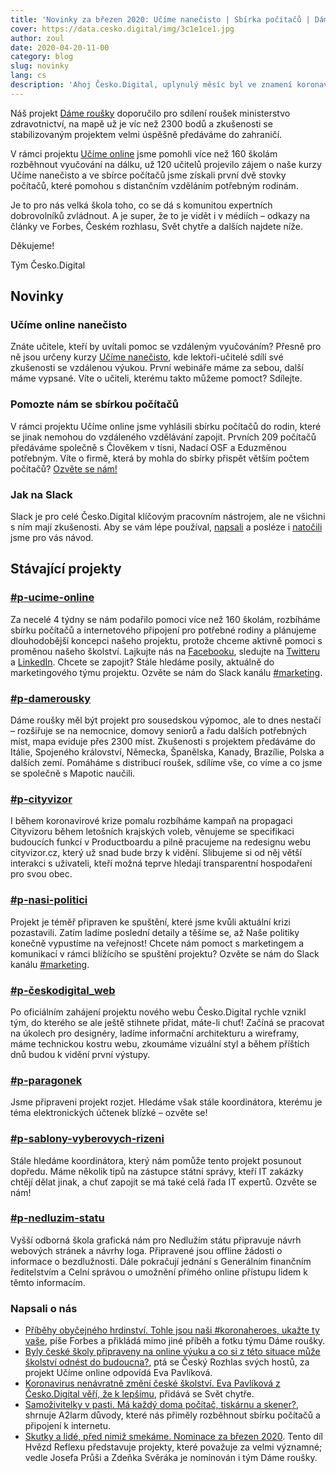 ```yaml
---
title: 'Novinky za březen 2020: Učíme nanečisto | Sbírka počítačů | Dáme roušky do zahraničí'
cover: https://data.cesko.digital/img/3c1e1ce1.jpg
author: zoul
date: 2020-04-20-11-00
category: blog
slug: novinky
lang: cs
description: 'Ahoj Česko.Digital, uplynulý měsíc byl ve znamení koronaviru a raketového růstu komunity Česko.Digital, která se v posledních 30 dnech rozrostla o třetinu na více než 2300 členů.'
---
```


Náš projekt [Dáme roušky](https://www.damerousky.cz/) doporučilo pro sdílení roušek ministerstvo zdravotnictví, na mapě už je víc než 2300 bodů a zkušenosti se stabilizovaným projektem velmi úspěšně předáváme do zahraničí.

V rámci projektu [Učíme online](https://www.ucimeonline.cz/) jsme pomohli více než 160 školám rozběhnout vyučování na dálku, už 120 učitelů projevilo zájem o naše kurzy Učíme nanečisto a ve sbírce počítačů jsme získali první dvě stovky počítačů, které pomohou s distančním vzděláním potřebným rodinám.

Je to pro nás velká škola toho, co se dá s komunitou expertních dobrovolníků zvládnout. A je super, že to je vidět i v médiích – odkazy na články ve Forbes, Českém rozhlasu, Svět chytře a dalších najdete níže.

Děkujeme!

Tým Česko.Digital

## Novinky

### Učíme online nanečisto

Znáte učitele, kteří by uvítali pomoc se vzdáleným vyučováním? Přesně pro ně jsou určeny kurzy [Učíme nanečisto](https://www.ucimeonline.cz/aktivity/ucime-nanecisto), kde lektoři-učitelé sdílí své zkušenosti se vzdálenou výukou. První webináře máme za sebou, další máme vypsané. Víte o učiteli, kterému takto můžeme pomoct? Sdílejte.

### Pomozte nám se sbírkou počítačů

V rámci projektu Učíme online jsme vyhlásili sbírku počítačů do rodin, které se jinak nemohou do vzdáleného vzdělávání zapojit. Prvních 209 počítačů předáváme společně s Člověkem v tísni, Nadací OSF a Eduzměnou potřebným. Víte o firmě, která by mohla do sbírky přispět větším počtem počítačů? [Ozvěte se nám!](https://www.ucimeonline.cz/aktivity/Sbirka-pocitace)

### Jak na Slack

Slack je pro celé Česko.Digital klíčovým pracovním nástrojem, ale ne všichni s ním mají zkušenosti. Aby se vám lépe používal, [napsali](https://blog.cesko.digital/2020/04/jak-na-slack) a posléze i [natočili](https://www.youtube.com/watch?v=JJldgrqxzU8) jsme pro vás návod.

## Stávající projekty

### [#p-ucime-online](https://cesko-digital.slack.com/archives/CUXRHTY58)

Za necelé 4 týdny se nám podařilo pomoci více než 160 školám, rozbíháme sbírku počítačů a internetového připojení pro potřebné rodiny a plánujeme dlouhodobější koncepci našeho projektu, protože chceme aktivně pomoci s proměnou našeho školství. Lajkujte nás na [Facebooku](https://www.facebook.com/UcimeOnline/), sledujte na [Twitteru](https://twitter.com/UcimeOnline) a [LinkedIn](https://www.linkedin.com/company/uč%C3%ADme-online). Chcete se zapojit? Stále hledáme posily, aktuálně do marketingového týmu projektu. Ozvěte se nám do Slack kanálu [#marketing](https://cesko-digital.slack.com/archives/CK8UTNFNK).

### [#p-damerousky](https://cesko-digital.slack.com/archives/CV4566SRG)

Dáme roušky měl být projekt pro sousedskou výpomoc, ale to dnes nestačí – rozšiřuje se na nemocnice, domovy seniorů a řadu dalších potřebných míst, mapa eviduje přes 2300 míst. Zkušenosti s projektem předáváme do Itálie, Spojeného království, Německa, Španělska, Kanady, Brazílie, Polska a dalších zemí. Pomáháme s distribucí roušek, sdílíme vše, co víme a co jsme se společně s Mapotic naučili.

### [#p-cityvizor](https://cesko-digital.slack.com/archives/CG66HNLH4)

I během koronavirové krize pomalu rozbíháme kampaň na propagaci Cityvizoru během letošních krajských voleb, věnujeme se specifikaci budoucích funkcí v Productboardu a pilně pracujeme na redesignu webu cityvizor.cz, který už snad bude brzy k vidění. Slibujeme si od něj větší interakci s uživateli, kteří možná teprve hledají transparentní hospodaření pro svou obec.

### [#p-nasi-politici](https://cesko-digital.slack.com/archives/CK0ER8UBG)

Projekt je téměř připraven ke spuštění, které jsme kvůli aktuální krizi pozastavili. Zatím ladíme poslední detaily a těšíme se, až Naše politiky konečně vypustíme na veřejnost! Chcete nám pomoct s marketingem a komunikací v rámci blížícího se spuštění projektu? Ozvěte se nám do Slack kanálu [#marketing](https://cesko-digital.slack.com/archives/CK8UTNFNK).

### [#p-českodigital_web](https://cesko-digital.slack.com/archives/CHG9NA23D)

Po oficiálním zahájení projektu nového webu Česko.Digital rychle vznikl tým, do kterého se ale ještě stihnete přidat, máte-li chuť! Začíná se pracovat na úkolech pro designéry, ladíme informační architekturu a wireframy, máme technickou kostru webu, zkoumáme vizuální styl a během příštích dnů budou k vidění první výstupy.

### [#p-paragonek](https://cesko-digital.slack.com/archives/CUM0HJ5QB)

Jsme připraveni projekt rozjet. Hledáme však stále koordinátora, kterému je téma elektronických účtenek blízké – ozvěte se!

### [#p-sablony-vyberovych-rizeni](https://cesko-digital.slack.com/archives/CSHURJA9L)

Stále hledáme koordinátora, který nám pomůže tento projekt posunout dopředu. Máme několik tipů na zástupce státní správy, kteří IT zakázky chtějí dělat jinak, a chuť zapojit se má také celá řada IT expertů. Ozvěte se nám!

### [#p-nedluzim-statu](https://cesko-digital.slack.com/archives/CHTQQN5AL)

Vyšší odborná škola grafická nám pro Nedlužím státu připravuje návrh webových stránek a návrhy loga. Připravené jsou offline žádosti o informace o bezdlužnosti. Dále pokračují jednání s Generálním finančním ředitelstvím a Celní správou o umožnění přímého online přístupu lidem k těmto informacím.

### Napsali o nás

- [Příběhy obyčejného hrdinství. Tohle jsou naši #koronaheroes, ukažte ty vaše](https://www.forbes.cz/pribehy-obycejneho-hrdinstvi-tohle-jsou-nasi-koronaheroes-ukazte-ty-vase/), píše Forbes a přikládá mimo jiné příběh a fotku týmu Dáme roušky.
- [Byly české školy připraveny na online výuku a co si z této situace může školství odnést do budoucna?](https://plus.rozhlas.cz/byly-ceske-skoly-pripraveny-na-online-vyuku-a-co-si-z-teto-situace-muze-skolstvi-8176779), ptá se Český Rozhlas svých hostů, za projekt Učíme online odpovídá Eva Pavlíková.
- [Koronavirus nenávratně změní české školství. Eva Pavlíková z Česko.Digital věří, že k lepšímu](https://www.svetchytre.cz/a/pp7jG/koronavirus-nenavratne-zmeni-ceske-skolstvi-eva-pavlikova-z-ceskodigital-veri-ze-k-lepsimu), přidává se Svět chytře.
- [Samoživitelky v pasti. Má každý doma počítač, tiskárnu a skener?](https://a2larm.cz/2020/04/samozivitelky-v-pasti-ma-kazdy-doma-pocitac-tiskarnu-a-skener/), shrnuje A2larm důvody, které nás přiměly rozběhnout sbírku počítačů a připojení k internetu.
- [Skutky a lidé, před nimiž smekáme. Nominace za březen 2020](https://www.reflex.cz/clanek/hvezda-reflexu/100738/hvezdy-reflexu-skutky-a-lide-pred-nimiz-smekame-nominace-za-brezen-2020.html). Tento díl Hvězd Reflexu představuje projekty, které považuje za velmi významné; vedle Josefa Průši a Zdeňka Svěráka je nominován i tým Dáme roušky.
